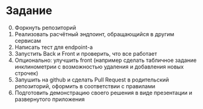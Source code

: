 # Задание

0. Форкнуть репозиторий
1. Реализовать расчётный эндпоинт, обращающийся в другим сервисам
2. Написать тест для endpoint-а
3. Запустить Back и Front и проверить, что все работает
4. Опционально: улучшить front (например сделать табличное задание инклинометрии с возможностью удаления и добавления новых строчек)
5. Запушить на github и сделать Pull Request в родительский репозиторий, оформить в соответствии с правилами
6. Подготовить демонстрацию своего решения в виде презентации и развернутого приложения
